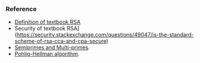### Reference

- [Definition of textbook RSA](https://crypto.stackexchange.com/questions/1448/definition-of-textbook-rsa)
- Security of textbook RSA](https://security.stackexchange.com/questions/49047/is-the-standard-scheme-of-rsa-cca-and-cpa-secure)
- [Semiprimes and Multi-primes](https://crypto.stackexchange.com/questions/20440/what-are-multi-primes-and-how-are-they-different-from-semiprimes/20441#20441).
- [Pohlig-Hellman algorithm](https://crypto.stackexchange.com/questions/52724/pohlig-hellman-algorithm).

